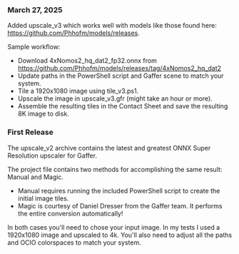 ### March 27, 2025

Added upscale_v3 which works well with models like those found here: https://github.com/Phhofm/models/releases. 

Sample workflow:

- Download 4xNomos2_hq_dat2_fp32.onnx from https://github.com/Phhofm/models/releases/tag/4xNomos2_hq_dat2
- Update paths in the PowerShell script and Gaffer scene to match your system.
- Tile a 1920x1080 image using tile_v3.ps1.
- Upscale the image in upscale_v3.gfr (might take an hour or more).
- Assemble the resulting tiles in the Contact Sheet and save the resulting 8K image to disk.

### First Release

The upscale_v2 archive contains the latest and greatest ONNX Super Resolution upscaler for Gaffer. 

The project file contains two methods for accomplishing the same result: Manual and Magic. 

- Manual requires running the included PowerShell script to create the initial image tiles. 
- Magic is courtesy of Daniel Dresser from the Gaffer team. It performs the entire conversion automatically!

In both cases you'll need to chose your input image. In my tests I used a 1920x1080 image and upscaled to 4k. You'll also need to adjust all the paths and OCIO colorspaces to match your system.

